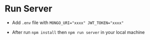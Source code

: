 # Run Server

- Add `.env` file with 
` MONGO_URI="xxxx"
  JWT_TOKEN="xxxx"
`

- After run `npm install` then `npm run server` in your local machine
